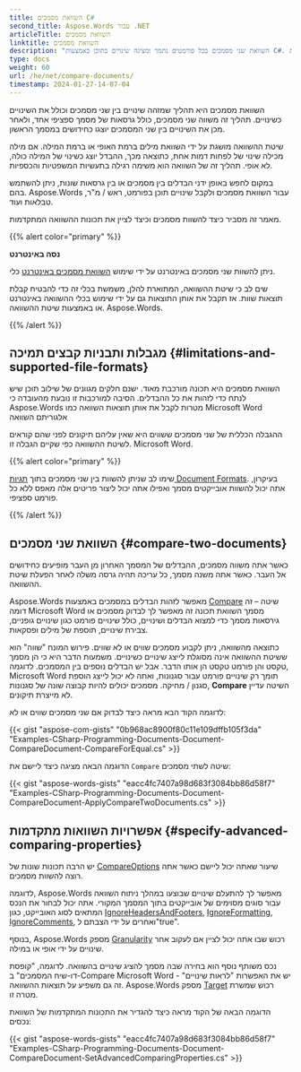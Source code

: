 ```yaml
---
title: השוואת מסמכים C#
second_title: Aspose.Words עבור .NET
articleTitle: השוואת מסמכים
linktitle: השוואת מסמכים
description: "השוואת שני מסמכים בכל פורמטים נתמך ומציגה שינויים בתוכן באמצעות C#. אתה יכול ליישם אפשרויות מתקדמות בעת השוואת."
type: docs
weight: 60
url: /he/net/compare-documents/
timestamp: 2024-01-27-14-07-04
---
```


השוואת מסמכים היא תהליך שמזהה שינויים בין שני מסמכים וכולל את השינויים כשינויים. תהליך זה משווה שני מסמכים, כולל גרסאות של מסמך ספציפי אחד, ולאחר מכן את השינויים בין שני המסמכים יוצגו כחידושים במסמך הראשון.

שיטת ההשוואה מושגת על ידי השוואת מילים ברמת האופי או ברמת המילה. אם מילה מכילה שינוי של לפחות דמות אחת, כתוצאה מכך, ההבדל יוצג כשינוי של המילה כולה, לא אופי. תהליך זה של השוואה הוא משימה רגילה בתעשיות המשפטיות והכספיות.

במקום לחפש באופן ידני הבדלים בין מסמכים או בין גרסאות שונות, ניתן להשתמש בהם. Aspose.Words עבור השוואת מסמכים ולקבל שינויים תוכן בפורמט, ראש / מ"ר, טבלאות ועוד.

מאמר זה מסביר כיצד להשוות מסמכים וכיצד לציין את תכונות ההשוואה המתקדמות.

{{% alert color="primary" %}}

**נסה באינטרנט**

ניתן להשוות שני מסמכים באינטרנט על ידי שימוש [השוואת מסמכים באינטרנט](https://products.aspose.app/words/comparison) כלי.

שים לב כי שיטת ההשוואה, המתוארת להלן, משמשת בכלי זה כדי להבטיח קבלת תוצאות שוות. אז תקבל את אותן התוצאות גם על ידי שימוש בכלי ההשוואה באינטרנט או באמצעות שיטת ההשוואה. Aspose.Words.

{{% /alert %}}

## מגבלות ותבניות קבצים תמיכה {#limitations-and-supported-file-formats}

השוואת מסמכים היא תכונה מורכבת מאוד. ישנם חלקים מגוונים של שילוב תוכן שיש לנתח כדי לזהות את כל ההבדלים. הסיבה למורכבות זו נובעת מהעובדה כי Aspose.Words מטרות לקבל את אותן תוצאות השוואה כמו Microsoft Word אלגוריתם השוואה

ההגבלה הכללית של שני מסמכים ששווים היא שאין עליהם תיקונים לפני שהם קוראים לשיטת ההשוואה כפי שקיים הגבלה זו. Microsoft Word.

{{% alert color="primary" %}}

שימו לב שניתן להשוות בין שני מסמכים בתוך [תגיות Document Formats](/words/he/net/supported-document-formats/). בעיקרון, אתה יכול להשוות אובייקטים מסמך ואפילו אתה יכול ליצור פריטים אלה מאפס ללא כל פורמט ספציפי.

{{% /alert %}}

## השוואת שני מסמכים {#compare-two-documents}

כאשר אתה משווה מסמכים, ההבדלים של המסמך האחרון מן העבר מופיעים כחידושים אל העבר. כאשר אתה משנה מסמך, כל עריכה תהיה גרסה משלה לאחר הפעלת שיטת ההשוואה.

Aspose.Words מאפשר לזהות הבדלים במסמכים באמצעות [Compare](https://reference.aspose.com/words/net/aspose.words/document/compare/#compare/) שיטה – זה דומה Microsoft Word מסמך השוואת תכונה זה מאפשר לך לבדוק מסמכים או גירסאות מסמך כדי למצוא הבדלים ושינויים, כולל שינויים פורמט כגון שינויים גופניים, צבירת שינויים, תוספת של מילים ופסקאות.

כתוצאה מהשוואה, ניתן לקבוע מסמכים שווים או לא שווים. פירוש המונח "שווה" הוא ששיטת ההשוואה אינה מסוגלת לייצג שינויים כשינויים. משמעות הדבר היא כי הן מסמך טקסט והן פורמט טקסט הן אותו הדבר. אבל יש הבדלים נוספים בין המסמכים. לדוגמה, Microsoft Word תומך רק שינויים פורמט עבור סגנונות, ואתה לא יכול לייצג הוספת סגנון / מחיקה. מסמכים יכולים להיות קבוצה שונה של סגנונות, **Compare** השיטה עדיין לא מייצרת תיקונים.

לדוגמה הקוד הבא מראה כיצד לבדוק אם שני מסמכים שווים או לא:

{{< gist "aspose-com-gists" "0b968ac8900f80c11e109dffb105f3da" "Examples-CSharp-Programming-Documents-Document-CompareDocument-CompareForEqual.cs" >}}

הדוגמה הבאה מציגה כיצד ליישם את `Compare` שיטה לשתי מסמכים:

{{< gist "aspose-words-gists" "eacc4fc7407a98d683f3084bb86d58f7" "Examples-CSharp-Programming-Documents-Document-CompareDocument-ApplyCompareTwoDocuments.cs" >}}

## אפשרויות השוואות מתקדמות {#specify-advanced-comparing-properties}

יש הרבה תכונות שונות של [CompareOptions](https://reference.aspose.com/words/net/aspose.words.comparing/compareoptions/) שיעור שאתה יכול ליישם כאשר אתה רוצה להשוות מסמכים.

לדוגמה, Aspose.Words מאפשר לך להתעלם שינויים שבוצעו במהלך ניתוח השוואה עבור סוגים מסוימים של אובייקטים בתוך המסמך המקורי. אתה יכול לבחור את הנכס המתאים לסוג האובייקט, כגון [IgnoreHeadersAndFooters](https://reference.aspose.com/words/net/aspose.words.comparing/compareoptions/ignoreheadersandfooters/), [IgnoreFormatting](https://reference.aspose.com/words/net/aspose.words.comparing/compareoptions/ignoreformatting/), [IgnoreComments](https://reference.aspose.com/words/net/aspose.words.comparing/compareoptions/ignorecomments/), ואחרים על ידי הצבתם ל"true".

בנוסף, Aspose.Words מספק [Granularity](https://reference.aspose.com/words/net/aspose.words.comparing/compareoptions/granularity/) רכוש שבו אתה יכול לציין אם לעקוב אחר שינויים על ידי אופי או במילה.

נכס משותף נוסף הוא בחירה שבה מסמך להציג שינויים בהשוואה. לדוגמה, "קופסת דו-שיח המסמכים" ב-Compare Microsoft Word יש את האפשרות "לראות שינויים" - זה גם משפיע על תוצאות ההשוואה. Aspose.Words מספק [Target](https://reference.aspose.com/words/net/aspose.words.comparing/compareoptions/target/) רכוש שמשרת מטרה זו.

הדוגמה הבאה של הקוד מראה כיצד להגדיר את התכונות המתקדמות של השוואת נכסים:

{{< gist "aspose-words-gists" "eacc4fc7407a98d683f3084bb86d58f7" "Examples-CSharp-Programming-Documents-Document-CompareDocument-SetAdvancedComparingProperties.cs" >}}
